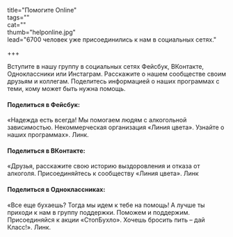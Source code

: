 title="Помогите Online"  
tags=""  
cat=""  
thumb="helponline.jpg"  
lead="6700 человек уже присоединились к нам в социальных сетях."  

+++

Вступите в нашу группу в социальных сетях Фейсбук, ВКонтакте, Одноклассники или Инстаграм. Расскажите о нашем сообществе своим друзьям и коллегам. Поделитесь информацией о наших программах с теми, кому может быть нужна помощь.

#### Поделиться в Фейсбук:

«Надежда есть всегда! Мы помогаем людям с алкогольной зависимостью. Некоммерческая организация «Линия цвета». Узнайте о наших программах». Линк.

#### Поделиться в ВКонтакте:

«Друзья, расскажите свою историю выздоровления и отказа от алкоголя. Присоединяйтесь к сообществу «Линия цвета». Линк

#### Поделиться в Одноклассниках:

«Все еще бухаешь? Тогда мы идем к тебе на помощь! А лучше ты приходи к нам в группу поддержки. Поможем и поддержим. Присоединяйся к акции «СтопБухло». Хочешь бросить пить – дай Класс!». Линк.
